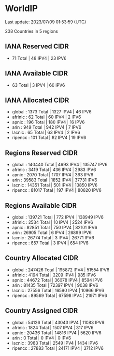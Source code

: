 # WorldIP

Last update: 2023/07/09 01:53:59 (UTC)

238 Countries in 5 regions

## IANA Reserved CIDR

- 71 Total | 48 IPV4 | 23 IPV6

## IANA Available CIDR

- 63 Total | 3 IPV4 | 60 IPV6

## IANA Allocated CIDR

- global : 1373 Total | 1327 IPV4 | 46 IPV6
- afrinic : 62 Total | 60 IPV4 | 2 IPV6
- apnic : 196 Total | 180 IPV4 | 16 IPV6
- arin : 949 Total | 942 IPV4 | 7 IPV6
- lacnic : 65 Total | 63 IPV4 | 2 IPV6
- ripencc : 101 Total | 82 IPV4 | 19 IPV6

## Regions Reserved CIDR

- global : 140440 Total | 4693 IPV4 | 135747 IPV6
- afrinic : 3419 Total | 436 IPV4 | 2983 IPV6
- apnic : 2070 Total | 1707 IPV4 | 363 IPV6
- arin : 39583 Total | 1852 IPV4 | 37731 IPV6
- lacnic : 14351 Total | 501 IPV4 | 13850 IPV6
- ripencc : 81017 Total | 197 IPV4 | 80820 IPV6

## Regions Available CIDR

- global : 139721 Total | 772 IPV4 | 138949 IPV6
- afrinic : 2534 Total | 10 IPV4 | 2524 IPV6
- apnic : 82851 Total | 750 IPV4 | 82101 IPV6
- arin : 26905 Total | 6 IPV4 | 26899 IPV6
- lacnic : 26774 Total | 3 IPV4 | 26771 IPV6
- ripencc : 657 Total | 3 IPV4 | 654 IPV6

## Country Allocated CIDR

- global : 247426 Total | 195872 IPV4 | 51554 IPV6
- afrinic : 4194 Total | 3209 IPV4 | 985 IPV6
- apnic : 44672 Total | 36078 IPV4 | 8594 IPV6
- arin : 81435 Total | 72397 IPV4 | 9038 IPV6
- lacnic : 27556 Total | 16590 IPV4 | 10966 IPV6
- ripencc : 89569 Total | 67598 IPV4 | 21971 IPV6

## Country Assigned CIDR

- global : 54126 Total | 43043 IPV4 | 11083 IPV6
- afrinic : 1824 Total | 1507 IPV4 | 317 IPV6
- apnic : 20436 Total | 14816 IPV4 | 5620 IPV6
- arin : 0 Total | 0 IPV4 | 0 IPV6
- lacnic : 3983 Total | 2549 IPV4 | 1434 IPV6
- ripencc : 27883 Total | 24171 IPV4 | 3712 IPV6

